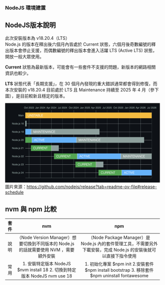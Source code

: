### NodeJS 環境建置 

## NodeJS版本說明    

此次安裝版本為 v18.20.4（LTS）        
 Node.js 的版本在釋出後六個月內皆處於 Current 狀態，六個月後奇數編號的釋出版本會停止支援，而偶數編號的釋出版本會進入活躍 LTS (Active LTS) 狀態，開放一般大眾使用。         

**Current** 狀態為最新版本，可能會有一些套件不支援的問題，新版本的網路相關資訊也較少。

**LTS** 狀態代表「長期支援」，在 30 個月內發現的重大錯誤通常都會得到修復，而本次安裝的 v18.20.4 目前處於 LTS 且 Maintenance 持續至 2025 年 4 月（參下圖），是目前較新且穩定的版本。

![NodeJS近期版本](../img/NodeJS-version.png "NodeJS-version")     
圖片來源：https://github.com/nodejs/release?tab=readme-ov-file#release-schedule


## nvm 與 npm 比較



|  套件  | nvm  |  npm |
| :----: | :----: | :----: |
| 說明 | （Node Version Manager）想要切換到不同版本的 Node.js 的話就需要使用 NVM ，需要額外安裝| （Node Package Manager）是 Node.js 內的套件管理工具，不需要另外下載安裝，完成 Node.js 的安裝後就可以直接下指令使用 |
| 常用 | 1. 安裝特定版本 NodeJS        $nvm install 18       2.  切換到特定版本 NodeJS           nvm use 18  | 1. 初始化專案        $npm init      2.安裝套件      $npm install bootstrap       3. 移除套件      $npm uninstall fontawesome|